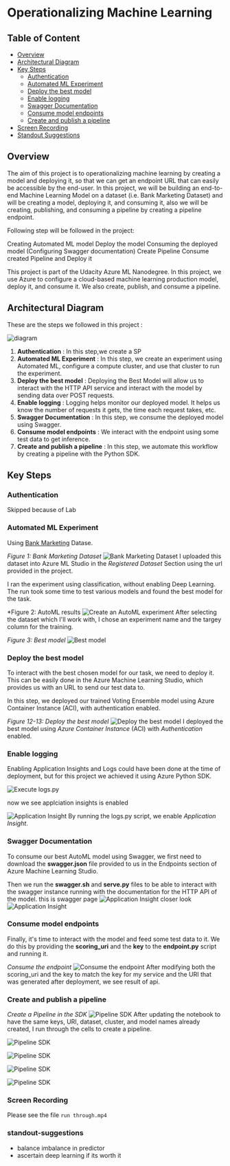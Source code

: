# Operationalizing Machine Learning

## Table of Content
* [Overview](#overview)
* [Architectural Diagram](#architectural-diagram)
* [Key Steps](#architectural-diagram)
    * [Authentication](#authentication)
    * [Automated ML Experiment](#automated-ml-experiment)
    * [Deploy the best model](#deploy-the-best-model)
    * [Enable logging](#enable-logging)
    * [Swagger Documentation](#swagger-documentation)
    * [Consume model endpoints](#consume-model-endpoints)
    * [Create and publish a pipeline](#create-and-publish-a-pipeline)
* [Screen Recording](#screen-recording)
* [Standout Suggestions](#standout-suggestions)

## Overview
The aim of this project is to operationalizing machine learning by creating a model and deploying it, so that we can get an endpoint URL that can easily be accessible by the end-user. In this project, we will be building an end-to-end Machine Learning Model on a dataset (i.e. Bank Marketing Dataset) and will be creating a model, deploying it, and consuming it, also we will be creating, publishing, and consuming a pipeline by creating a pipeline endpoint.

Following step will be followed in the project:

Creating Automated ML model
Deploy the model
Consuming the deployed model (Configuring Swagger documentation)
Create Pipeline
Consume created Pipeline and Deploy it

This project is part of the Udacity Azure ML Nanodegree.
In this project, we use Azure to configure a cloud-based machine learning production model, deploy it, and consume it. We also create, publish, and consume a pipeline.

## Architectural Diagram
These are the steps we followed in this project :

![diagram](images/architecture.jpg)

1. **Authentication** : In this step,we create a SP
2. **Automated ML Experiment** : In this step, we create an experiment using Automated ML, configure a compute cluster, and use that cluster to run the experiment.
3. **Deploy the best model** : Deploying the Best Model will allow us to interact with the HTTP API service and interact with the model by sending data over POST requests.
4. **Enable logging** : Logging helps monitor our deployed model. It helps us know the number of requests it gets, the time each request takes, etc.
5. **Swagger Documentation** : In this step, we consume the deployed model using Swagger.
6. **Consume model endpoints** : We interact with the endpoint using some test data to get inference.
7. **Create and publish a pipeline** : In this step, we automate this workflow by creating a pipeline with the Python SDK.

## Key Steps

### Authentication
Skipped because of Lab

### Automated ML Experiment
Using [Bank Marketing](https://automlsamplenotebookdata.blob.core.windows.net/automl-sample-notebook-data/bankmarketing_train.csv) Datase.

*Figure 1: Bank Marketing Dataset*
![Bank Marketing Dataset](images/Dataset.png)
I uploaded this dataset into Azure ML Studio in the *Registered Dataset* Section using the url provided in the project.

I ran the experiment using classification, without enabling Deep Learning. The run took some time to test various models and found the best model for the task.

*Figure 2: AutoML results
![Create an AutoML experiment](images/automl_results.png)
After selecting the dataset which I'll work with, I chose an experiment name and the targey column for the training.

*Figure 3: Best model*
![Best model](images/best_model.png)

### Deploy the best model
To interact with the best chosen model for our task, we need to deploy it. This can be easily done in the Azure Machine Learning Studio, which provides us with an URL to send our test data to.

In this step, we deployed our trained Voting Ensemble model using Azure Container Instance (ACI), with authentication enabled.

*Figure 12-13: Deploy the best model*
![Deploy the best model](images/deployed.png)
I deployed the best model using *Azure Container Instance* (ACI) with *Authentication* enabled.


### Enable logging
Enabling Application Insights and Logs could have been done at the time of deployment, but for this project we achieved it using Azure Python SDK.

![Execute logs.py](images/logging_enabled.png)

now we see applciation insights is enabled

![Application Insight](images/deployed_2.png)
By running the logs.py script, we enable *Application Insight*.

### Swagger Documentation
To consume our best AutoML model using Swagger, we first need to download the **swagger.json** file provided to us in the Endpoints section of Azure Machine Learning Studio.

Then we run the **swagger.sh** and **serve.py** files to be able to interact with the swagger instance running with the documentation for the HTTP API of the model.
this is swagger page 
![Application Insight](images/swagger.png)
closer look 
![Application Insight](images/swagger_2.png)

### Consume model endpoints
Finally, it's time to interact with the model and feed some test data to it. We do this by providing the **scoring_uri** and the **key** to the **endpoint.py** script and running it.

*Consume the endpoint*
![Consume the endpoint](images/result_endpoint.png)
After modifying both the scoring_uri and the key to match the key for my service and the URI that was generated after deployment, we see result of api. 


### Create and publish a pipeline
*Create a Pipeline in the SDK*
![Pipeline SDK](images/pipeline_1.png)
After updating the notebook to have the same keys, URI, dataset, cluster, and model names already created, I run through the cells to create a pipeline.

![Pipeline SDK](images/pipeline_2.png)

![Pipeline SDK](images/pipeline_3.png)


![Pipeline SDK](images/pipeline_4.png)

![Pipeline SDK](images/experiment.png)

### Screen Recording

Please see the file `run through.mp4`

### standout-suggestions

- balance imbalance in predictor
- ascertain deep learning if its worth it
